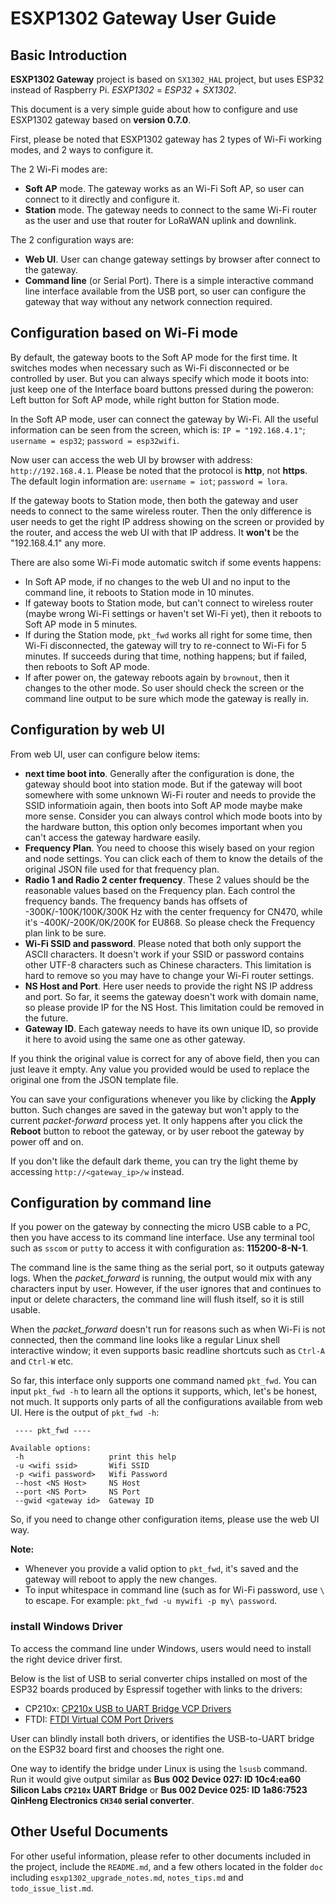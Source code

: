 # ESXP1302 Gateway User Guide


## Basic Introduction

**ESXP1302 Gateway** project is based on `SX1302_HAL` project, but uses ESP32 instead of Raspberry Pi. *ESXP1302* = *ESP32* + *SX1302*.

This document is a very simple guide about how to configure and use ESXP1302 gateway based on **version 0.7.0**.

First, please be noted that ESXP1302 gateway has 2 types of Wi-Fi working modes, and 2 ways to configure it.

The 2 Wi-Fi modes are:
- **Soft AP** mode. The gateway works as an Wi-Fi Soft AP, so user can connect to it directly and configure it.
- **Station** mode. The gateway needs to connect to the same Wi-Fi router as the user and use that router for LoRaWAN uplink and downlink.

The 2 configuration ways are:
- **Web UI**. User can change gateway settings by browser after connect to the gateway.
- **Command line** (or Serial Port). There is a simple interactive command line interface available from the USB port, so user can configure the gateway that way without any network connection required.


## Configuration based on Wi-Fi mode

By default, the gateway boots to the Soft AP mode for the first time. It switches modes when necessary such as Wi-Fi disconnected or be controlled by user. But you can always specify which mode it boots into: just keep one of the Interface board buttons pressed during the poweron: Left button for Soft AP mode, while right button for Station mode.

In the Soft AP mode, user can connect the gateway by Wi-Fi. All the useful information can be seen from the screen, which is: `IP = "192.168.4.1"`; `username = esp32`; `password = esp32wifi`.

Now user can access the web UI by browser with address: `http://192.168.4.1`. Please be noted that the protocol is **http**, not **https**. The default login information are: `username = iot`; `password = lora`.

If the gateway boots to Station mode, then both the gateway and user needs to connect to the same wireless router. Then the only difference is user needs to get the right IP address showing on the screen or provided by the router, and access the web UI with that IP address. It **won't** be the "192.168.4.1" any more.

There are also some Wi-Fi mode automatic switch if some events happens:
- In Soft AP mode, if no changes to the web UI and no input to the command line, it reboots to Station mode in 10 minutes.
- If gateway boots to Station mode, but can't connect to wireless router (maybe wrong Wi-Fi settings or haven't set Wi-Fi yet), then it reboots to Soft AP mode in 5 minutes.
- If during the Station mode, `pkt_fwd` works all right for some time, then Wi-Fi disconnected, the gateway will try to re-connect to Wi-Fi for 5 minutes. If succeeds during that time, nothing happens; but if failed, then reboots to Soft AP mode.
- If after power on, the gateway reboots again by `brownout`, then it changes to the other mode. So user should check the screen or the command line output to be sure which mode the gateway is really in.


## Configuration by web UI

From web UI, user can configure below items:
- **next time boot into**. Generally after the configuration is done, the gateway should boot into station mode. But if the gateway will boot somewhere with some unknown Wi-Fi router and needs to provide the SSID informatioin again, then boots into Soft AP mode maybe make more sense. Consider you can always control which mode boots into by the hardware button, this option only becomes important when you can't access the gateway hardware easily.
- **Frequency Plan**. You need to choose this wisely based on your region and node settings. You can click each of them to know the details of the original JSON file used for that frequency plan.
- **Radio 1 and Radio 2 center frequency**. These 2 values should be the reasonable values based on the Frequency plan. Each control the frequency bands. The frequency bands has offsets of -300K/-100K/100K/300K Hz with the center frequency for CN470, while it's -400K/-200K/0K/200K for EU868. So please check the Frequency plan link to be sure.
- **Wi-Fi SSID and password**. Please noted that both only support the ASCII characters. It doesn't work if your SSID or password contains other UTF-8 characters such as Chinese characters. This limitation is hard to remove so you may have to change your Wi-Fi router settings.
- **NS Host and Port**. Here user needs to provide the right NS IP address and port. So far, it seems the gateway doesn't work with domain name, so please provide IP for the NS Host. This limitation could be removed in the future.
- **Gateway ID**. Each gateway needs to have its own unique ID, so provide it here to avoid using the same one as other gateway.

If you think the original value is correct for any of above field, then you can just leave it empty. Any value you provided would be used to replace the original one from the JSON template file.

You can save your configurations whenever you like by clicking the **Apply** button. Such changes are saved in the gateway but won't apply to the current *packet-forward* process yet. It only happens after you click the **Reboot** button to reboot the gateway, or by user reboot the gateway by power off and on.

If you don't like the default dark theme, you can try the light theme by accessing `http://<gateway_ip>/w` instead.


## Configuration by command line

If you power on the gateway by connecting the micro USB cable to a PC, then you have access to its command line interface. Use any terminal tool such as `sscom` or `putty` to access it with configuration as: **115200-8-N-1**.

The command line is the same thing as the serial port, so it outputs gateway logs. When the *packet_forward* is running, the output would mix with any characters input by user. However, if the user ignores that and continues to input or delete characters, the command line will flush itself, so it is still usable. 

When the *packet_forward* doesn't run for reasons such as when Wi-Fi is not connected, then the command line looks like a regular Linux shell interactive window; it even supports basic readline shortcuts such as `Ctrl-A` and `Ctrl-W` etc.

So far, this interface only supports one command named `pkt_fwd`. You can input `pkt_fwd -h` to learn all the options it supports, which, let's be honest, not much. It supports only parts of all the configurations available from web UI. Here is the output of `pkt_fwd -h`:
```
 ---- pkt_fwd ----

Available options:
 -h                   print this help
 -u <wifi ssid>       Wifi SSID
 -p <wifi password>   Wifi Password
 --host <NS Host>     NS Host
 --port <NS Port>     NS Port
 --gwid <gateway id>  Gateway ID
```

So, if you need to change other configuration items, please use the web UI way.

**Note:**
- Whenever you provide a valid option to `pkt_fwd`, it's saved and the gateway will reboot to apply the new changes.
- To input whitespace in command line (such as for Wi-Fi password, use `\` to escape. For example: `pkt_fwd -u mywifi -p my\ password`.

### install Windows Driver

To access the command line under Windows, users would need to install the right device driver first.

Below is the list of USB to serial converter chips installed on most of the ESP32 boards produced by Espressif together with links to the drivers:

- CP210x: [CP210x USB to UART Bridge VCP Drivers](https://www.silabs.com/developers/usb-to-uart-bridge-vcp-drivers)
- FTDI: [FTDI Virtual COM Port Drivers](https://ftdichip.com/drivers/vcp-drivers)

User can blindly install both drivers, or identifies the USB-to-UART bridge on the ESP32 board first and chooses the right one.

One way to identify the bridge under Linux is using the `lsusb` command. Run it would give output similar as **Bus 002 Device 027: ID 10c4:ea60 Silicon Labs `CP210x` UART Bridge** or **Bus 002 Device 025: ID 1a86:7523 QinHeng Electronics `CH340` serial converter**.


## Other Useful Documents

For other useful information, please refer to other documents included in the project, include the `README.md`, and a few others located in the folder `doc` including `esxp1302_upgrade_notes.md`, `notes_tips.md` and `todo_issue_list.md`.

